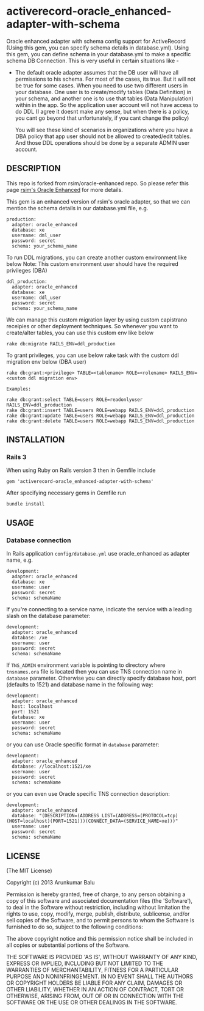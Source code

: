 activerecord-oracle_enhanced-adapter-with-schema
================================================

Oracle enhanced adapter with schema config support for ActiveRecord (Using this gem, you can specify schema details in database.yml). Using this gem, you can define schema in your database.yml to make a specific schema DB Connection. This is very useful in certain situations like - 

  * The default oracle adapter assumes that the DB user will have all permissions to his schema. For most of the cases, its true. But it will not be true for some cases. When you need to use two different users in your database. One user is to create/modify tables (Data Definition) in your schema, and another one is to use that tables (Data Manipulation) within in the app. So the application user account will not have access to do DDL (I agree it doesnt make any sense, but when there is a policy, you cant go beyond that unfortunately, if you cant change the policy)

    You will see these kind of scenarios in organizations where you have a DBA policy that app user should not be allowed to
	created/edit tables. And those DDL operations should be done by a separate ADMIN user account. 

DESCRIPTION
-----------

This repo is forked from rsim/oracle-enhanced repo. So please refer this page [rsim's Oracle Enhanced](http://www.github.com/rsim/oracle-enhanced) for more details.

This gem is an enhanced version of rsim's oracle adapter, so that we can mention the schema details in our database.yml file, e.g.

    production:
      adapter: oracle_enhanced
      database: xe
      username: dml_user
      password: secret
      schema: your_schema_name
	  
	  
To run DDL migrations, you can create another custom environment like below
Note: This custom environment user should have the required privileges (DBA)

    ddl_production:
      adapter: oracle_enhanced	
      database: xe
      username: ddl_user
      password: secret
      schema: your_schema_name 
	  
We can manage this custom migration layer by using custom capistrano receipies or other deployment techniques. So whenever you want to create/alter tables, you can use this custom env like below

    rake db:migrate RAILS_ENV=ddl_production


To grant privileges, you can use below rake task with the custom ddl migration env below (DBA user)	

    rake db:grant:<privilege> TABLE=<tablename> ROLE=<rolename> RAILS_ENV=<custom ddl migration env>
	
	Examples:
	
	rake db:grant:select TABLE=users ROLE=readonlyuser RAILS_ENV=ddl_production
	rake db:grant:insert TABLE=users ROLE=webapp RAILS_ENV=ddl_production
	rake db:grant:update TABLE=users ROLE=webapp RAILS_ENV=ddl_production
	rake db:grant:delete TABLE=users ROLE=webapp RAILS_ENV=ddl_production


INSTALLATION
------------

### Rails 3

When using Ruby on Rails version 3 then in Gemfile include

    gem 'activerecord-oracle_enhanced-adapter-with-schema'


After specifying necessary gems in Gemfile run

    bundle install


USAGE
-----

### Database connection

In Rails application `config/database.yml` use oracle_enhanced as adapter name, e.g.

    development:
      adapter: oracle_enhanced
      database: xe
      username: user
      password: secret
      schema: schemaName

If you're connecting to a service name, indicate the service with a
leading slash on the database parameter:

    development:
      adapter: oracle_enhanced
      database: /xe
      username: user
      password: secret
      schema: schemaName

If `TNS_ADMIN` environment variable is pointing to directory where `tnsnames.ora` file is located then you can use TNS connection name in `database` parameter. Otherwise you can directly specify database host, port (defaults to 1521) and database name in the following way:

    development:
      adapter: oracle_enhanced
      host: localhost
      port: 1521
      database: xe
      username: user
      password: secret
      schema: schemaName

or you can use Oracle specific format in `database` parameter:

    development:
      adapter: oracle_enhanced
      database: //localhost:1521/xe
      username: user
      password: secret
      schema: schemaName

or you can even use Oracle specific TNS connection description:

    development:
      adapter: oracle_enhanced
      database: "(DESCRIPTION=(ADDRESS_LIST=(ADDRESS=(PROTOCOL=tcp)(HOST=localhost)(PORT=1521)))(CONNECT_DATA=(SERVICE_NAME=xe)))"
      username: user
      password: secret
      schema: schemaName



LICENSE
-------

(The MIT License)

Copyright (c) 2013 Arunkumar Balu

Permission is hereby granted, free of charge, to any person obtaining
a copy of this software and associated documentation files (the
'Software'), to deal in the Software without restriction, including
without limitation the rights to use, copy, modify, merge, publish,
distribute, sublicense, and/or sell copies of the Software, and to
permit persons to whom the Software is furnished to do so, subject to
the following conditions:

The above copyright notice and this permission notice shall be
included in all copies or substantial portions of the Software.

THE SOFTWARE IS PROVIDED 'AS IS', WITHOUT WARRANTY OF ANY KIND,
EXPRESS OR IMPLIED, INCLUDING BUT NOT LIMITED TO THE WARRANTIES OF
MERCHANTABILITY, FITNESS FOR A PARTICULAR PURPOSE AND NONINFRINGEMENT.
IN NO EVENT SHALL THE AUTHORS OR COPYRIGHT HOLDERS BE LIABLE FOR ANY
CLAIM, DAMAGES OR OTHER LIABILITY, WHETHER IN AN ACTION OF CONTRACT,
TORT OR OTHERWISE, ARISING FROM, OUT OF OR IN CONNECTION WITH THE
SOFTWARE OR THE USE OR OTHER DEALINGS IN THE SOFTWARE.
